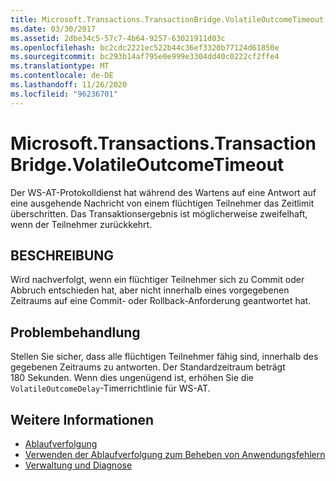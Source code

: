 ```yaml
---
title: Microsoft.Transactions.TransactionBridge.VolatileOutcomeTimeout
ms.date: 03/30/2017
ms.assetid: 2dbe34c5-57c7-4b64-9257-63021911d03c
ms.openlocfilehash: bc2cdc2221ec522b44c36ef3320b77124d61850e
ms.sourcegitcommit: bc293b14af795e0e999e3304dd40c0222cf2ffe4
ms.translationtype: MT
ms.contentlocale: de-DE
ms.lasthandoff: 11/26/2020
ms.locfileid: "96236701"
---
```

# <a name="microsofttransactionstransactionbridgevolatileoutcometimeout"></a>Microsoft.Transactions.TransactionBridge.VolatileOutcomeTimeout

Der WS-AT-Protokolldienst hat während des Wartens auf eine Antwort auf eine ausgehende Nachricht von einem flüchtigen Teilnehmer das Zeitlimit überschritten. Das Transaktionsergebnis ist möglicherweise zweifelhaft, wenn der Teilnehmer zurückkehrt.  
  
## <a name="description"></a>BESCHREIBUNG  

 Wird nachverfolgt, wenn ein flüchtiger Teilnehmer sich zu Commit oder Abbruch entschieden hat, aber nicht innerhalb eines vorgegebenen Zeitraums auf eine Commit- oder Rollback-Anforderung geantwortet hat.  
  
## <a name="troubleshooting"></a>Problembehandlung  

 Stellen Sie sicher, dass alle flüchtigen Teilnehmer fähig sind, innerhalb des gegebenen Zeitraums zu antworten. Der Standardzeitraum beträgt 180 Sekunden.  Wenn dies ungenügend ist, erhöhen Sie die `VolatileOutcomeDelay`-Timerrichtlinie für WS-AT.  
  
## <a name="see-also"></a>Weitere Informationen

- [Ablaufverfolgung](index.md)
- [Verwenden der Ablaufverfolgung zum Beheben von Anwendungsfehlern](using-tracing-to-troubleshoot-your-application.md)
- [Verwaltung und Diagnose](../index.md)
